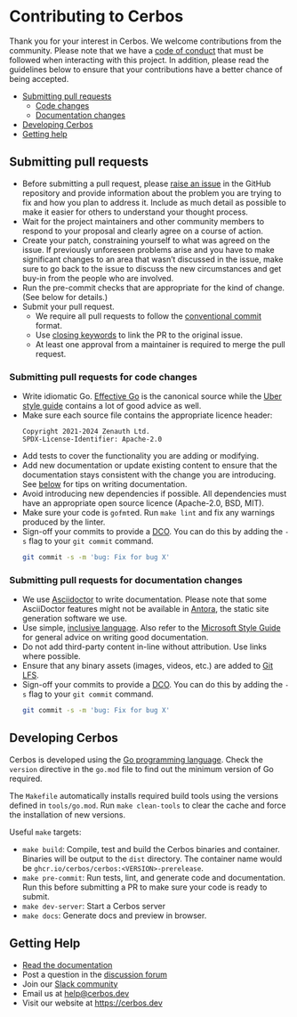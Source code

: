 Contributing to Cerbos
======================

Thank you for your interest in Cerbos. We welcome contributions from the community. Please note that we have a [code of conduct](CODE_OF_CONDUCT.md) that must be followed when interacting with this project. In addition, please read the guidelines below to ensure that your contributions have a better chance of being accepted.

- [Submitting pull requests](#submitting-pull-requests)
    - [Code changes](#submitting-pull-requests-for-code-changes)
    - [Documentation changes](#submitting-pull-requests-for-documentation-changes)
- [Developing Cerbos](#developing-cerbos)
- [Getting help](#getting-help)

Submitting pull requests
------------------------

- Before submitting a pull request, please [raise an issue](https://github.com/cerbos/cerbos/issues) in the GitHub repository and provide information about the problem you are trying to fix and how you plan to address it. Include as much detail as possible to make it easier for others to understand your thought process.
- Wait for the project maintainers and other community members to respond to your proposal and clearly agree on a course of action.
- Create your patch, constraining yourself to what was agreed on the issue. If previously unforeseen problems arise and you have to make significant changes to an area that wasn’t discussed in the issue, make sure to go back to the issue to discuss the new circumstances and get buy-in from the people who are involved.
- Run the pre-commit checks that are appropriate for the kind of change. (See below for details.)
- Submit your pull request.
    - We require all pull requests to follow the [conventional commit](https://www.conventionalcommits.org/en/v1.0.0/) format.
    - Use [closing keywords](https://docs.github.com/en/issues/tracking-your-work-with-issues/linking-a-pull-request-to-an-issue#linking-a-pull-request-to-an-issue-using-a-keyword) to link the PR to the original issue.
    - At least one approval from a maintainer is required to merge the pull request.


### Submitting pull requests for code changes

- Write idiomatic Go. [Effective Go](https://golang.org/doc/effective_go) is the canonical source while the [Uber style guide](https://github.com/uber-go/guide/blob/master/style.md) contains a lot of good advice as well.
- Make sure each source file contains the appropriate licence header:
    ```
    Copyright 2021-2024 Zenauth Ltd.
    SPDX-License-Identifier: Apache-2.0
    ```
- Add tests to cover the functionality you are adding or modifying.
- Add new documentation or update existing content to ensure that the documentation stays consistent with the change you are introducing. See [below](#submitting-pull-requests-for-documentation-changes) for tips on writing documentation.
- Avoid introducing new dependencies if possible. All dependencies must have an appropriate open source licence (Apache-2.0, BSD, MIT).
- Make sure your code is `gofmt`ed. Run `make lint` and fix any warnings produced by the linter.
- Sign-off your commits to provide a [DCO](https://developercertificate.org). You can do this by adding the `-s` flag to your `git commit` command.
    ```sh
    git commit -s -m 'bug: Fix for bug X'
    ```

### Submitting pull requests for documentation changes

- We use [Asciidoctor](https://asciidoctor.org/docs/asciidoc-writers-guide/) to write documentation. Please note that some AsciiDoctor features might not be available in [Antora](https://docs.antora.org/antora/2.3/), the static site generation software we use.
- Use simple, [inclusive language](https://developers.google.com/style/inclusive-documentation). Also refer to the [Microsoft Style Guide](https://docs.microsoft.com/en-us/style-guide/welcome/) for general advice on writing good documentation.
- Do not add third-party content in-line without attribution. Use links where possible.
- Ensure that any binary assets (images, videos, etc.) are added to [Git LFS](https://github.com/git-lfs/git-lfs/tree/main/docs).
- Sign-off your commits to provide a [DCO](https://developercertificate.org). You can do this by adding the `-s` flag to your `git commit` command.
    ```sh
    git commit -s -m 'bug: Fix for bug X'
    ```

Developing Cerbos
-----------------

Cerbos is developed using the [Go programming language](https://golang.org). Check the `version` directive in the `go.mod` file to find out the minimum version of Go required.

The `Makefile` automatically installs required build tools using the versions defined in `tools/go.mod`. Run `make clean-tools` to clear the cache and force the installation of new versions.

Useful `make` targets:

- `make build`: Compile, test and build the Cerbos binaries and container. Binaries will be output to the `dist` directory. The container name would be `ghcr.io/cerbos/cerbos:<VERSION>-prerelease`.
- `make pre-commit`: Run tests, lint, and generate code and documentation. Run this before submitting a PR to make sure your code is ready to submit.
- `make dev-server`: Start a Cerbos server
- `make docs`: Generate docs and preview in browser.


Getting Help
------------

- [Read the documentation](https://docs.cerbos.dev)
- Post a question in the [discussion forum](https://github.com/cerbos/cerbos/discussions)
- Join our [Slack community](http://go.cerbos.io/slack)
- Email us at help@cerbos.dev
- Visit our website at https://cerbos.dev
